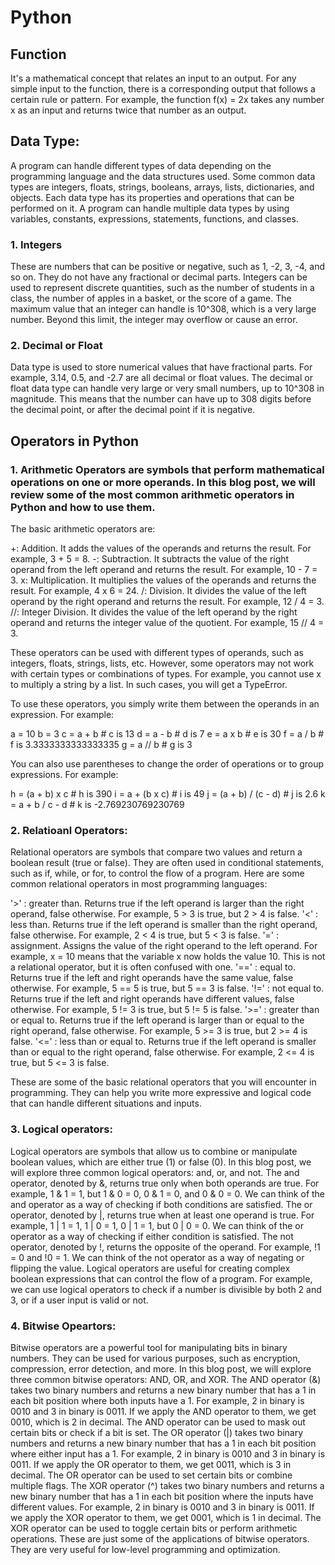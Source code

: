 # Python

## Function
It's a mathematical concept that relates an input to an output. For any simple input to the function, there is a corresponding output that follows a certain rule or pattern. For example, the function f(x) = 2x takes any number x as an input and returns twice that number as an output.

## Data Type:
A program can handle different types of data depending on the programming language and the data structures used. Some common data types are integers, floats, strings, booleans, arrays, lists, dictionaries, and objects. Each data type has its properties and operations that can be performed on it. A program can handle multiple data types by using variables, constants, expressions, statements, functions, and classes.

### 1. Integers 
These are numbers that can be positive or negative, such as 1, -2, 3, -4, and so on. They do not have any fractional or decimal parts. Integers can be used to represent discrete quantities, such as the number of students in a class, the number of apples in a basket, or the score of a game. The maximum value that an integer can handle is 10^308, which is a very large number. Beyond this limit, the integer may overflow or cause an error.

### 2. Decimal or Float 
Data type is used to store numerical values that have fractional parts. For example, 3.14, 0.5, and -2.7 are all decimal or float values. The decimal or float data type can handle very large or very small numbers, up to 10^308 in magnitude. This means that the number can have up to 308 digits before the decimal point, or after the decimal point if it is negative.

## Operators in Python
### 1. Arithmetic Operators are symbols that perform mathematical operations on one or more operands. In this blog post, we will review some of the most common arithmetic operators in Python and how to use them.

The basic arithmetic operators are:

+: Addition. It adds the values of the operands and returns the result. For example, 3 + 5 = 8.
-: Subtraction. It subtracts the value of the right operand from the left operand and returns the result. For example, 10 - 7 = 3.
x: Multiplication. It multiplies the values of the operands and returns the result. For example, 4 x 6 = 24.
/: Division. It divides the value of the left operand by the right operand and returns the result. For example, 12 / 4 = 3.
//: Integer Division. It divides the value of the left operand by the right operand and returns the integer value of the quotient. For example, 15 // 4 = 3.

These operators can be used with different types of operands, such as integers, floats, strings, lists, etc. However, some operators may not work with certain types or combinations of types. For example, you cannot use x to multiply a string by a list. In such cases, you will get a TypeError.

To use these operators, you simply write them between the operands in an expression. For example:

a = 10
b = 3
c = a + b # c is 13
d = a - b # d is 7
e = a x b # e is 30
f = a / b # f is 3.3333333333333335
g = a // b # g is 3

You can also use parentheses to change the order of operations or to group expressions. For example:

h = (a + b) x c # h is 390
i = a + (b x c) # i is 49
j = (a + b) / (c - d) # j is 2.6
k = a + b / c - d # k is -2.769230769230769


### 2. Relatioanl Operators:
Relational operators are symbols that compare two values and return a boolean result (true or false). They are often used in conditional statements, such as if, while, or for, to control the flow of a program. Here are some common relational operators in most programming languages:

'>' : greater than. Returns true if the left operand is larger than the right operand, false otherwise. For example, 5 > 3 is true, but 2 > 4 is false.
'<' : less than. Returns true if the left operand is smaller than the right operand, false otherwise. For example, 2 < 4 is true, but 5 < 3 is false.
'=' : assignment. Assigns the value of the right operand to the left operand. For example, x = 10 means that the variable x now holds the value 10. This is not a relational operator, but it is often confused with one.
'==' : equal to. Returns true if the left and right operands have the same value, false otherwise. For example, 5 == 5 is true, but 5 == 3 is false.
'!=' : not equal to. Returns true if the left and right operands have different values, false otherwise. For example, 5 != 3 is true, but 5 != 5 is false.
'>=' : greater than or equal to. Returns true if the left operand is larger than or equal to the right operand, false otherwise. For example, 5 >= 3 is true, but 2 >= 4 is false.
'<=' : less than or equal to. Returns true if the left operand is smaller than or equal to the right operand, false otherwise. For example, 2 <= 4 is true, but 5 <= 3 is false.

These are some of the basic relational operators that you will encounter in programming. They can help you write more expressive and logical code that can handle different situations and inputs.

### 3. Logical operators:
Logical operators are symbols that allow us to combine or manipulate boolean values, which are either true (1) or false (0). In this blog post, we will explore three common logical operators: and, or, and not.
The and operator, denoted by &, returns true only when both operands are true. For example, 1 & 1 = 1, but 1 & 0 = 0, 0 & 1 = 0, and 0 & 0 = 0. We can think of the and operator as a way of checking if both conditions are satisfied.
The or operator, denoted by |, returns true when at least one operand is true. For example, 1 | 1 = 1, 1 | 0 = 1, 0 | 1 = 1, but 0 | 0 = 0. We can think of the or operator as a way of checking if either condition is satisfied.
The not operator, denoted by !, returns the opposite of the operand. For example, !1 = 0 and !0 = 1. We can think of the not operator as a way of negating or flipping the value.
Logical operators are useful for creating complex boolean expressions that can control the flow of a program. For example, we can use logical operators to check if a number is divisible by both 2 and 3, or if a user input is valid or not.

### 4. Bitwise Opeartors:
Bitwise operators are a powerful tool for manipulating bits in binary numbers. They can be used for various purposes, such as encryption, compression, error detection, and more. In this blog post, we will explore three common bitwise operators: AND, OR, and XOR.
The AND operator (&) takes two binary numbers and returns a new binary number that has a 1 in each bit position where both inputs have a 1.
For example, 2 in binary is 0010 and 3 in binary is 0011. If we apply the AND operator to them, we get 0010, which is 2 in decimal. The AND operator can be used to mask out certain bits or check if a bit is set.
The OR operator (|) takes two binary numbers and returns a new binary number that has a 1 in each bit position where either input has a 1.
For example, 2 in binary is 0010 and 3 in binary is 0011. If we apply the OR operator to them, we get 0011, which is 3 in decimal. The OR operator can be used to set certain bits or combine multiple flags.
The XOR operator (^) takes two binary numbers and returns a new binary number that has a 1 in each bit position where the inputs have different values.
For example, 2 in binary is 0010 and 3 in binary is 0011. If we apply the XOR operator to them, we get 0001, which is 1 in decimal. The XOR operator can be used to toggle certain bits or perform arithmetic operations.
These are just some of the applications of bitwise operators. They are very useful for low-level programming and optimization. 
